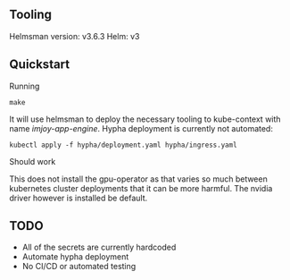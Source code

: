 ## Tooling 

Helmsman version: v3.6.3
Helm: v3

## Quickstart

Running

    make

It will use helmsman to deploy the necessary tooling to kube-context with name *imjoy-app-engine*. Hypha deployment is currently not automated:

    kubectl apply -f hypha/deployment.yaml hypha/ingress.yaml

Should work

This does not install the gpu-operator as that varies so much between kubernetes cluster deployments that it can be more harmful. The nvidia driver however is installed be default.

## TODO

 - All of the secrets are currently hardcoded
 - Automate hypha deployment
 - No CI/CD or automated testing
